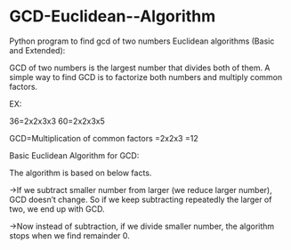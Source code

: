# GCD-Euclidean--Algorithm
Python program to find gcd of two numbers
Euclidean algorithms (Basic and Extended):

GCD of two numbers is the largest number that divides both of them. A simple way to find GCD is to factorize both numbers and multiply common factors.

EX:

36=2x2x3x3
60=2x2x3x5

GCD=Multiplication of common factors
   =2x2x3
   =12

Basic Euclidean Algorithm for GCD:

The algorithm is based on below facts.

->If we subtract smaller number from larger (we reduce larger number), GCD doesn’t change. So if we keep subtracting repeatedly the larger of two, we end up with GCD.

->Now instead of subtraction, if we divide smaller number, the algorithm stops when we find remainder 0.

